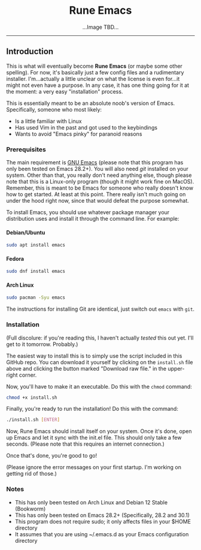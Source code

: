 <div align="center">
  
  # Rune Emacs

</div>

<div align="center">

  ...Image TBD...
  
</div>

---

## Introduction
This is what will eventually become **Rune Emacs** (or maybe some other spelling). For now, it's 
basically just a few config files and a rudimentary installer. I'm...actually a little unclear on 
what the license is even for...it might not even have a purpose. In any case, it has one thing 
going for it at the moment: a very easy "installation" process. 

This is essentially meant to be an absolute noob's version of Emacs. Specifically, someone who 
most likely:
* Is a little familiar with Linux
* Has used Vim in the past and got used to the keybindings
* Wants to avoid "Emacs pinky" for paranoid reasons

### Prerequisites
The main requirement is [GNU Emacs](https://www.gnu.org/software/emacs/) (please note that this
program has only been tested on Emacs 28.2+). You will also need *git* installed on your system.
Other than that, you really don't need anything else, though please note that this is a Linux-only 
program (though it might work fine on MacOS). Remember, this is meant to be Emacs for someone who 
really doesn't know how to get started. At least at this point. There really isn't much going on 
under the hood right now, since that would defeat the purpose somewhat. 

To install Emacs, you should use whatever package manager your distribution uses and install
it through the command line. For example:

#### Debian/Ubuntu
```sh
sudo apt install emacs
```

#### Fedora
```sh
sudo dnf install emacs
```

#### Arch Linux
```sh
sudo pacman -Syu emacs
```

The instructions for installing Git are identical, just switch out ```emacs``` with ```git```.

### Installation
(Full discolure: if you're reading this, I haven't actually *tested* this out yet. I'll get 
to it tomorrow. Probably.)

The easiest way to install this is to simply use the script included in this GitHub repo. You 
can download it yourself by clicking on the ```install.sh``` file above and clicking the button 
marked "Download raw file." in the upper-right corner. 

Now, you'll have to make it an executable. Do this with the ```chmod``` command:
```sh
chmod +x install.sh
```

Finally, you're ready to run the installation! Do this with the command:
```sh
./install.sh [ENTER]
```

Now, Rune Emacs should install itself on your system. Once it's done, open up Emacs and let
it sync with the init.el file. This should only take a few seconds. (Please note that this
requires an internet connection.) 

Once that's done, you're good to go!

(Please ignore the error messages on your first startup. I'm working on getting rid of those.)

### Notes
* This has only been tested on Arch Linux and Debian 12 Stable (Bookworm)
* This has only been tested on Emacs 28.2+ (Specifically, 28.2 and 30.1)
* This program does not require sudo; it only affects files in your $HOME directory
* It assumes that you are using ~/.emacs.d as your Emacs configuration directory  

